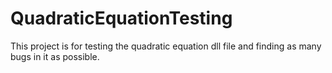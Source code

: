 # QuadraticEquationTesting
This project is for testing the quadratic equation dll file and finding as many bugs in it as possible.
